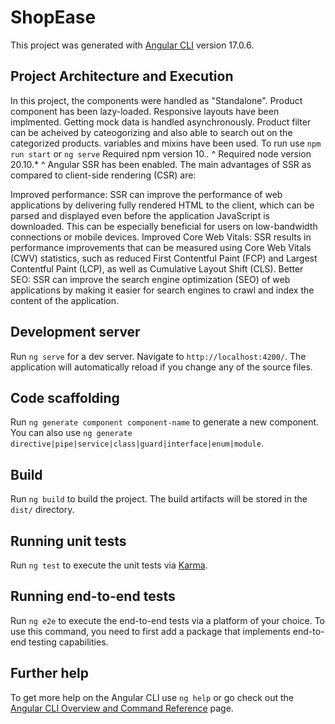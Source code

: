 # ShopEase

This project was generated with [Angular CLI](https://github.com/angular/angular-cli) version 17.0.6.


## Project Architecture and Execution

In this project, the components were handled as "Standalone". Product component has been lazy-loaded.
Responsive layouts have been implmented.
Getting mock data is handled asynchronously.
Product filter can be acheived by cateogorizing and also able to search out on the categorized products.
variables and mixins have been used.
To run use `npm run start` or `ng serve`
Required npm version 10.*.* ^
Required node version 20.10.* ^
Angular SSR has been enabled.
The main advantages of SSR as compared to client-side rendering (CSR) are:

Improved performance: SSR can improve the performance of web applications by delivering fully rendered HTML to the client, which can be parsed and displayed even before the application JavaScript is downloaded. This can be especially beneficial for users on low-bandwidth connections or mobile devices.
Improved Core Web Vitals: SSR results in performance improvements that can be measured using Core Web Vitals (CWV) statistics, such as reduced First Contentful Paint (FCP) and Largest Contentful Paint (LCP), as well as Cumulative Layout Shift (CLS).
Better SEO: SSR can improve the search engine optimization (SEO) of web applications by making it easier for search engines to crawl and index the content of the application.

## Development server

Run `ng serve` for a dev server. Navigate to `http://localhost:4200/`. The application will automatically reload if you change any of the source files.

## Code scaffolding

Run `ng generate component component-name` to generate a new component. You can also use `ng generate directive|pipe|service|class|guard|interface|enum|module`.

## Build

Run `ng build` to build the project. The build artifacts will be stored in the `dist/` directory.

## Running unit tests

Run `ng test` to execute the unit tests via [Karma](https://karma-runner.github.io).

## Running end-to-end tests

Run `ng e2e` to execute the end-to-end tests via a platform of your choice. To use this command, you need to first add a package that implements end-to-end testing capabilities.

## Further help

To get more help on the Angular CLI use `ng help` or go check out the [Angular CLI Overview and Command Reference](https://angular.io/cli) page.

